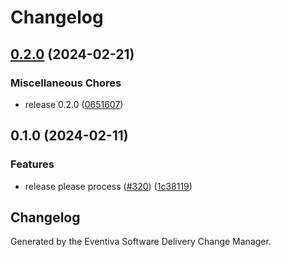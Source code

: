 # Changelog

## [0.2.0](https://github.com/Eventiva/Eventiva/compare/module/custody-v0.1.0...module/custody-v0.2.0) (2024-02-21)


### Miscellaneous Chores

* release 0.2.0 ([0651607](https://github.com/Eventiva/Eventiva/commit/065160764e085261a34b207c29b0ee24784e53c6))

## 0.1.0 (2024-02-11)


### Features

* release please process ([#320](https://github.com/eventiva/eventiva/issues/320)) ([1c38119](https://github.com/eventiva/eventiva/commit/1c381194c332e6142c3ccfcda630fcea494efb4b))

## Changelog

Generated by the Eventiva Software Delivery Change Manager.
